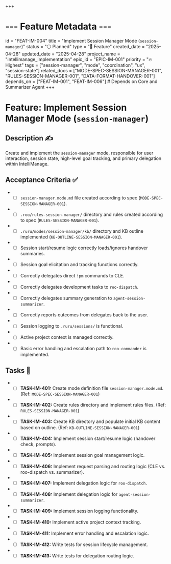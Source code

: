 +++
# --- Feature Metadata ---
id = "FEAT-IM-004"
title = "Implement Session Manager Mode (`session-manager`)"
status = "⚪️ Planned"
type = "🌟 Feature"
created_date = "2025-04-28"
updated_date = "2025-04-28"
project_name = "intellimanage_implementation"
epic_id = "EPIC-IM-001"
priority = "🔥 Highest"
tags = ["session-manager", "mode", "coordination", "ux", "session-state"]
related_docs = ["MODE-SPEC-SESSION-MANAGER-001", "RULES-SESSION-MANAGER-001", "DATA-FORMAT-HANDOVER-001"]
depends_on = ["FEAT-IM-001", "FEAT-IM-006"] # Depends on Core and Summarizer Agent
+++

# Feature: Implement Session Manager Mode (`session-manager`)

## Description ✍️

Create and implement the `session-manager` mode, responsible for user interaction, session state, high-level goal tracking, and primary delegation within IntelliManage.

## Acceptance Criteria ✅

*   - [ ] `session-manager.mode.md` file created according to spec (`MODE-SPEC-SESSION-MANAGER-001`).
*   - [ ] `.roo/rules-session-manager/` directory and rules created according to spec (`RULES-SESSION-MANAGER-001`).
*   - [ ] `.ruru/modes/session-manager/kb/` directory and KB outline implemented (`KB-OUTLINE-SESSION-MANAGER-001`).
*   - [ ] Session start/resume logic correctly loads/ignores handover summaries.
*   - [ ] Session goal elicitation and tracking functions correctly.
*   - [ ] Correctly delegates direct `!pm` commands to CLE.
*   - [ ] Correctly delegates development tasks to `roo-dispatch`.
*   - [ ] Correctly delegates summary generation to `agent-session-summarizer`.
*   - [ ] Correctly reports outcomes from delegates back to the user.
*   - [ ] Session logging to `.ruru/sessions/` is functional.
*   - [ ] Active project context is managed correctly.
*   - [ ] Basic error handling and escalation path to `roo-commander` is implemented.

## Tasks 📝

*   - [ ] **TASK-IM-401:** Create mode definition file `session-manager.mode.md`. (Ref: `MODE-SPEC-SESSION-MANAGER-001`)
*   - [ ] **TASK-IM-402:** Create rules directory and implement rules files. (Ref: `RULES-SESSION-MANAGER-001`)
*   - [ ] **TASK-IM-403:** Create KB directory and populate initial KB content based on outline. (Ref: `KB-OUTLINE-SESSION-MANAGER-001`)
*   - [ ] **TASK-IM-404:** Implement session start/resume logic (handover check, prompts).
*   - [ ] **TASK-IM-405:** Implement session goal management logic.
*   - [ ] **TASK-IM-406:** Implement request parsing and routing logic (CLE vs. roo-dispatch vs. summarizer).
*   - [ ] **TASK-IM-407:** Implement delegation logic for `roo-dispatch`.
*   - [ ] **TASK-IM-408:** Implement delegation logic for `agent-session-summarizer`.
*   - [ ] **TASK-IM-409:** Implement session logging functionality.
*   - [ ] **TASK-IM-410:** Implement active project context tracking.
*   - [ ] **TASK-IM-411:** Implement error handling and escalation logic.
*   - [ ] **TASK-IM-412:** Write tests for session lifecycle management.
*   - [ ] **TASK-IM-413:** Write tests for delegation routing logic.
